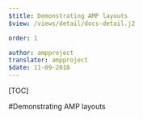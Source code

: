 ```yaml
---
$title: Demonstrating AMP layouts
$view: /views/detail/docs-detail.j2

order: 1

author: ampproject
translator: ampproject
$date: 11-09-2018
---
```


[TOC]

#Demonstrating AMP layouts
